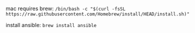 mac requires brew:
```/bin/bash -c "$(curl -fsSL https://raw.githubusercontent.com/Homebrew/install/HEAD/install.sh)"```

install ansible:
```brew install ansible```


